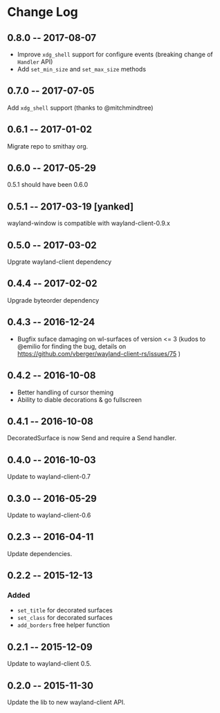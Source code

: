 # Change Log

## 0.8.0 -- 2017-08-07

- Improve `xdg_shell` support for configure events (breaking change of `Handler` API)
- Add `set_min_size` and `set_max_size` methods

## 0.7.0 -- 2017-07-05

Add `xdg_shell` support (thanks to @mitchmindtree)

## 0.6.1 -- 2017-01-02

Migrate repo to smithay org.

## 0.6.0 -- 2017-05-29

0.5.1 should have been 0.6.0

## 0.5.1 -- 2017-03-19 [yanked]

wayland-window is compatible with wayland-client-0.9.x

## 0.5.0 -- 2017-03-02

Upgrate wayland-client dependency

## 0.4.4 -- 2017-02-02

Upgrade byteorder dependency

## 0.4.3 -- 2016-12-24

- Bugfix suface damaging on wl-surfaces of version <= 3 (kudos to @emilio for finding the bug,
  details on https://github.com/vberger/wayland-client-rs/issues/75 )

## 0.4.2 -- 2016-10-08

- Better handling of cursor theming
- Ability to diable decorations & go fullscreen

## 0.4.1 -- 2016-10-08

DecoratedSurface is now Send and require a Send handler.

## 0.4.0 -- 2016-10-03

Update to wayland-client-0.7

## 0.3.0 -- 2016-05-29

Update to wayland-client-0.6

## 0.2.3 -- 2016-04-11

Update dependencies.

## 0.2.2 -- 2015-12-13

### Added

- `set_title` for decorated surfaces
- `set_class` for decorated surfaces
- `add_borders` free helper function

## 0.2.1 -- 2015-12-09

Update to wayland-client 0.5.

## 0.2.0 -- 2015-11-30

Update the lib to new wayland-client API.
